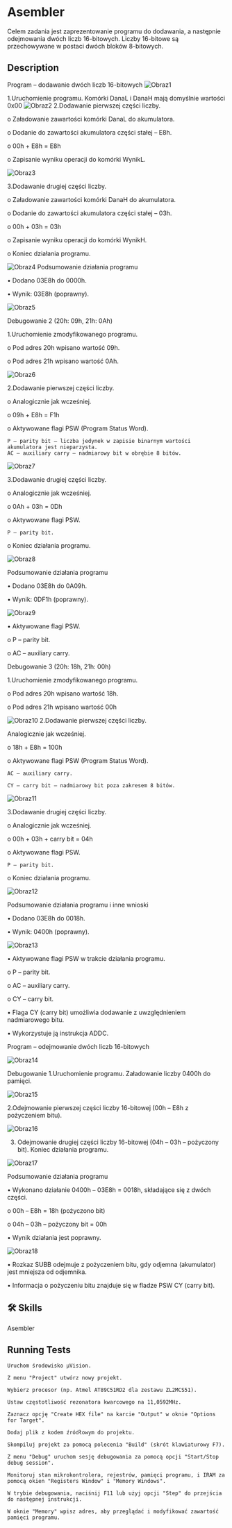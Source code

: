 
# Asembler

Celem zadania jest zaprezentowanie programu do dodawania, a następnie odejmowania dwóch liczb 16-bitowych. Liczby 16-bitowe są przechowywane w postaci dwóch bloków 8-bitowych.

## Description
Program – dodawanie dwóch liczb 16-bitowych
![Obraz1](https://github.com/maciekstrach01/Asembler_addition-subtraction/assets/146733279/1867971d-e8c8-4f6d-b5a2-a6708d67d04c)


1.Uruchomienie programu. Komórki DanaL  i DanaH mają domyślnie wartości 0x00
![Obraz2](https://github.com/maciekstrach01/Asembler_addition-subtraction/assets/146733279/024eb88f-964d-4b2d-9608-2ed6be98d570)
2.Dodawanie pierwszej części liczby.

o	Załadowanie zawartości komórki DanaL do akumulatora.

o	Dodanie do zawartości akumulatora części stałej – E8h.

o	00h + E8h = E8h

o   Zapisanie wyniku operacji do komórki WynikL.

![Obraz3](https://github.com/maciekstrach01/Asembler_addition-subtraction/assets/146733279/5410ead5-1ea3-4137-b9ea-61c765527949)

3.Dodawanie drugiej części liczby.

o	Załadowanie zawartości komórki DanaH do akumulatora.

o	Dodanie do zawartości akumulatora części stałej – 03h.

o	00h + 03h = 03h

o	Zapisanie wyniku operacji do komórki WynikH.

o	Koniec działania programu.

![Obraz4](https://github.com/maciekstrach01/Asembler_addition-subtraction/assets/146733279/f5ce8d41-6650-45cb-949b-db4a47210535)
Podsumowanie działania programu

•	Dodano 03E8h do 0000h.

•	Wynik: 03E8h (poprawny).

![Obraz5](https://github.com/maciekstrach01/Asembler_addition-subtraction/assets/146733279/4bdd4bf4-95ad-48d7-861d-41bd4f1636ca)

Debugowanie 2 (20h: 09h, 21h: 0Ah)

1.Uruchomienie zmodyfikowanego programu.

o	Pod adres 20h wpisano wartość 09h.

o	Pod adres 21h wpisano wartość 0Ah.

![Obraz6](https://github.com/maciekstrach01/Asembler_addition-subtraction/assets/146733279/774a977a-5695-4df9-a6f9-7549403b5c46)

2.Dodawanie pierwszej części liczby.

o	Analogicznie jak wcześniej.

o	09h + E8h = F1h

o	Aktywowane flagi PSW (Program Status Word).

	P – parity bit – liczba jedynek w zapisie binarnym wartości akumulatora jest nieparzysta.
	AC – auxiliary carry – nadmiarowy bit w obrębie 8 bitów.


![Obraz7](https://github.com/maciekstrach01/Asembler_addition-subtraction/assets/146733279/fdf55a8c-d95e-462e-ab8a-24f1507b7376)

3.Dodawanie drugiej części liczby.

o	Analogicznie jak wcześniej.

o	0Ah + 03h = 0Dh

o	Aktywowane flagi PSW.

	P – parity bit.

o	Koniec działania programu.

![Obraz8](https://github.com/maciekstrach01/Asembler_addition-subtraction/assets/146733279/3a028ce4-53b2-4cdf-af88-b2d77f1214bc)

Podsumowanie działania programu

•	Dodano 03E8h do 0A09h.

•	Wynik: 0DF1h (poprawny).

![Obraz9](https://github.com/maciekstrach01/Asembler_addition-subtraction/assets/146733279/fe5dcf01-20dd-42da-8dab-aa846002708d)

•	Aktywowane flagi PSW.

o	P – parity bit.

o	AC – auxiliary carry.

Debugowanie 3 (20h: 18h, 21h: 00h)

1.Uruchomienie zmodyfikowanego programu.

o	Pod adres 20h wpisano wartość 18h.

o	Pod adres 21h wpisano wartość 00h

![Obraz10](https://github.com/maciekstrach01/Asembler_addition-subtraction/assets/146733279/8f52b832-f055-4bd8-bc8d-d60f74b35bc6)
2.Dodawanie pierwszej części liczby.

Analogicznie jak wcześniej.

o	18h + E8h = 100h

o	Aktywowane flagi PSW (Program Status Word).

	AC – auxiliary carry.

	CY – carry bit – nadmiarowy bit poza zakresem 8 bitów.

![Obraz11](https://github.com/maciekstrach01/Asembler_addition-subtraction/assets/146733279/a1bd9d1a-4864-4060-a741-76f3f2f019b6)

3.Dodawanie drugiej części liczby.

o	Analogicznie jak wcześniej.

o	00h + 03h + carry bit = 04h

o	Aktywowane flagi PSW.

	P – parity bit.
o	Koniec działania programu.

![Obraz12](https://github.com/maciekstrach01/Asembler_addition-subtraction/assets/146733279/93cafd33-e77d-4535-9e3b-3c5f6b7617ea)

Podsumowanie działania programu i inne wnioski

•	Dodano 03E8h do 0018h.

•	Wynik: 0400h (poprawny).

![Obraz13](https://github.com/maciekstrach01/Asembler_addition-subtraction/assets/146733279/0eea72ea-a89d-454e-9c3b-b45157c4a504)

•	Aktywowane flagi PSW w trakcie działania programu.

o	P – parity bit.

o	AC – auxiliary carry.

o	CY – carry bit.

•	Flaga CY (carry bit) umożliwia dodawanie z uwzględnieniem nadmiarowego bitu.

•	Wykorzystuje ją instrukcja ADDC.



Program – odejmowanie dwóch liczb 16-bitowych

![Obraz14](https://github.com/maciekstrach01/Asembler_addition-subtraction/assets/146733279/8f67ce5c-772e-4d25-9859-6f2275e2278e)

Debugowanie
1.Uruchomienie programu. Załadowanie liczby 0400h do pamięci.

![Obraz15](https://github.com/maciekstrach01/Asembler_addition-subtraction/assets/146733279/1b2804fa-be57-4613-beb8-ca6e28014ef5)

2.Odejmowanie pierwszej części liczby 16-bitowej (00h – E8h z pożyczeniem bitu).


![Obraz16](https://github.com/maciekstrach01/Asembler_addition-subtraction/assets/146733279/7183b308-1301-4350-a10f-5c9f68606d2c)

3. Odejmowanie drugiej części liczby 16-bitowej (04h – 03h – pożyczony bit). Koniec działania programu.

![Obraz17](https://github.com/maciekstrach01/Asembler_addition-subtraction/assets/146733279/9d64ec7c-26ec-46a6-bb9a-2dd428b09452)

Podsumowanie działania programu

•	Wykonano działanie 0400h – 03E8h = 0018h, składające się z dwóch części.

o	00h – E8h = 18h (pożyczono bit)

o	04h – 03h – pożyczony bit = 00h

•	Wynik działania jest poprawny.

![Obraz18](https://github.com/maciekstrach01/Asembler_addition-subtraction/assets/146733279/cc4d6b19-5824-497e-b763-097b3c934519)

•	Rozkaz SUBB odejmuje z pożyczeniem bitu, gdy odjemna (akumulator) jest mniejsza od odjemnika.

•	Informacja o pożyczeniu bitu znajduje się w fladze PSW CY (carry bit).



















## 🛠 Skills
Asembler


## Running Tests

    Uruchom środowisko μVision.

    Z menu "Project" utwórz nowy projekt.

    Wybierz procesor (np. Atmel AT89C51RD2 dla zestawu ZL2MCS51).

    Ustaw częstotliwość rezonatora kwarcowego na 11,0592MHz.

    Zaznacz opcję "Create HEX file" na karcie "Output" w oknie "Options for Target".

    Dodaj plik z kodem źródłowym do projektu.

    Skompiluj projekt za pomocą polecenia "Build" (skrót klawiaturowy F7).

    Z menu "Debug" uruchom sesję debugowania za pomocą opcji "Start/Stop debug session".

    Monitoruj stan mikrokontrolera, rejestrów, pamięci programu, i IRAM za pomocą okien "Registers Window" i "Memory Windows".

    W trybie debugowania, naciśnij F11 lub użyj opcji "Step" do przejścia do następnej instrukcji.

    W oknie "Memory" wpisz adres, aby przeglądać i modyfikować zawartość pamięci programu.


